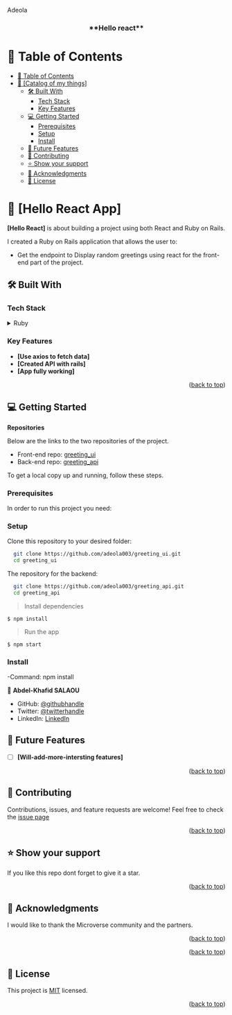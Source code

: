 <a name="readme-top">Adeola</a>

<div align="center">

  <h3><b>**Hello react**</b></h3>

</div>

<!-- TABLE OF CONTENTS -->

# 📗 Table of Contents

- [📗 Table of Contents](#-table-of-contents)
- [📖 \[Catalog of my things\] ](#--)
  - [🛠 Built With ](#-built-with-)
    - [Tech Stack ](#tech-stack-)
    - [Key Features ](#key-features-)
  - [💻 Getting Started ](#-getting-started-)
    - [Prerequisites](#prerequisites)
    - [Setup](#setup)
    - [Install](#install)
  - [🔭 Future Features ](#-future-features-)
  - [🤝 Contributing ](#-contributing-)
  - [⭐️ Show your support ](#️-show-your-support-)
  - [🙏 Acknowledgments ](#-acknowledgments-)
  - [📝 License ](#-license-)

<!-- PROJECT DESCRIPTION -->

# 📖 [Hello React App] <a name="about-project"></a>

**[Hello React]** is about building a project using both React and Ruby on Rails.

I created a Ruby on Rails application that allows the user to:
- Get the endpoint to Display random greetings using react for the front-end part of the project.

## 🛠 Built With <a name="built-with"></a>

### Tech Stack <a name="tech-stack"></a>


<details>
  <summary>Ruby</summary>
  <summary>Rails</summary>
  <summary>IRB</summary>
  <summary>SQL</summary>
  <summary>Rspec</summary>
  <summary>Vscode</summary>
  <summary>React</summary>
  <summary>Redux</summary>
</details>


<!-- Features -->

### Key Features <a name="key-features"></a>
- **[Use axios to fetch data]**
- **[Created API with rails]**
- **[App fully working]**


<p align="right">(<a href="#readme-top">back to top</a>)</p>

<!-- GETTING STARTED -->

## 💻 Getting Started <a name="getting-started"></a>

**Repositories**



Below are the links to the two repositories of the project.

- Front-end repo: [greeting_ui](https://github.com/adeola003/greeting_ui)
- Back-end repo: [greeting_api](https://github.com/adeola003/greeting_api)


To get a local copy up and running, follow these steps.


### Prerequisites

In order to run this project you need:


### Setup
Clone this repository to your desired folder:

```sh
  git clone https://github.com/adeola003/greeting_ui.git
  cd greeting_ui
```
The repository for the backend:

```sh
  git clone https://github.com/adeola003/greeting_api.git
  cd greeting_api
```
> Install dependencies

```
$ npm install
```

> Run the app

```
$ npm start
```

### Install
-Command: npm install


<!-- AUTHORS -->
👤 **Abdel-Khafid SALAOU**

- GitHub: [@githubhandle](https://github.com/adeola003)
- Twitter: [@twitterhandle](https://twitter.com/khadaf6)
- LinkedIn: [LinkedIn](https://www.linkedin.com/in/abdel-khafid-salaou)
  
<!-- FUTURE FEATURES -->

## 🔭 Future Features <a name="future-features"></a>

- [ ] **[Will-add-more-intersting features]**
<p align="right">(<a href="#readme-top">back to top</a>)</p>

<!-- CONTRIBUTING -->
## 🤝 Contributing <a name="contributing"></a>

Contributions, issues, and feature requests are welcome!
Feel free to check the [issue page](https://github.com/adeola003/greeting_ui/issues)

<p align="right">(<a href="#readme-top">back to top</a>)</p>

<!-- SUPPORT -->

## ⭐️ Show your support <a name="support"></a>

If you like this repo dont forget to give it a star.

<p align="right">(<a href="#readme-top">back to top</a>)</p>
<!-- ACKNOWLEDGEMENTS -->

## 🙏 Acknowledgments <a name="acknowledgements"></a>

I would like to thank the Microverse community and the partners.

<p align="right">(<a href="#readme-top">back to top</a>)</p>
<p align="right">(<a href="#readme-top">back to top</a>)</p>

<!-- LICENSE -->
## 📝 License <a name="license"></a>

This project is [MIT](./LICENSE.md) licensed.
<p align="right">(<a href="#readme-top">back to top</a>)</p>
